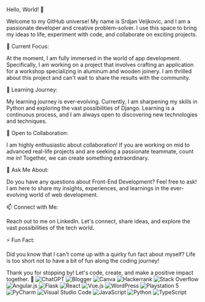 Hello, World! 👋

Welcome to my GitHub universe! My name is Srdjan Veljkovic, and I am a passionate developer and creative problem-solver. I use this space to bring my ideas to life, experiment with code, and collaborate on exciting projects.

🔭 Current Focus:

At the moment, I am fully immersed in the world of app development. Specifically, I am working on a project that involves crafting an application for a workshop specializing in aluminum and wooden joinery. I am thrilled about this project and can't wait to share the results with the community.

🌱 Learning Journey:

My learning journey is ever-evolving. Currently, I am sharpening my skills in Python and exploring the vast possibilities of Django. Learning is a continuous process, and I am always open to discovering new technologies and techniques.

👯 Open to Collaboration:

I am highly enthusiastic about collaboration! If you are working on mid to advanced real-life projects and are seeking a passionate teammate, count me in! Together, we can create something extraordinary.

💬 Ask Me About:

Do you have any questions about Front-End Development? Feel free to ask! I am here to share my insights, experiences, and learnings in the ever-evolving world of web development.

📫 Connect with Me:

Reach out to me on LinkedIn. Let's connect, share ideas, and explore the vast possibilities of the tech world.

⚡ Fun Fact:

Did you know that I can't come up with a quirky fun fact about myself? Life is too short not to have a bit of fun along the coding journey!

Thank you for stopping by! Let's code, create, and make a positive impact together. 🚀
![ChatGPT](https://img.shields.io/badge/chatGPT-74aa9c?style=for-the-badge&logo=openai&logoColor=white)
![Blogger](https://img.shields.io/badge/Blogger-FF5722?style=for-the-badge&logo=blogger&logoColor=white)
![Canva](https://img.shields.io/badge/Canva-%2300C4CC.svg?style=for-the-badge&logo=Canva&logoColor=white)
![Hackerrank](https://img.shields.io/badge/-Hackerrank-2EC866?style=for-the-badge&logo=HackerRank&logoColor=white)
![Stack Overflow](https://img.shields.io/badge/-Stackoverflow-FE7A16?style=for-the-badge&logo=stack-overflow&logoColor=white)
![Angular.js](https://img.shields.io/badge/angular.js-%23E23237.svg?style=for-the-badge&logo=angularjs&logoColor=white)
![Flask](https://img.shields.io/badge/flask-%23000.svg?style=for-the-badge&logo=flask&logoColor=white)
![React](https://img.shields.io/badge/react-%2320232a.svg?style=for-the-badge&logo=react&logoColor=%2361DAFB)
![Vue.js](https://img.shields.io/badge/vuejs-%2335495e.svg?style=for-the-badge&logo=vuedotjs&logoColor=%234FC08D)
![WordPress](https://img.shields.io/badge/WordPress-%23117AC9.svg?style=for-the-badge&logo=WordPress&logoColor=white)
![Playstation 5](https://img.shields.io/badge/Playstation%205-003791?style=for-the-badge&logo=playstation-5&logoColor=white)
![PyCharm](https://img.shields.io/badge/pycharm-143?style=for-the-badge&logo=pycharm&logoColor=black&color=black&labelColor=green)
![Visual Studio Code](https://img.shields.io/badge/Visual%20Studio%20Code-0078d7.svg?style=for-the-badge&logo=visual-studio-code&logoColor=white)
![JavaScript](https://img.shields.io/badge/javascript-%23323330.svg?style=for-the-badge&logo=javascript&logoColor=%23F7DF1E)
![Python](https://img.shields.io/badge/python-3670A0?style=for-the-badge&logo=python&logoColor=ffdd54)
![TypeScript](https://img.shields.io/badge/typescript-%23007ACC.svg?style=for-the-badge&logo=typescript&logoColor=white)

